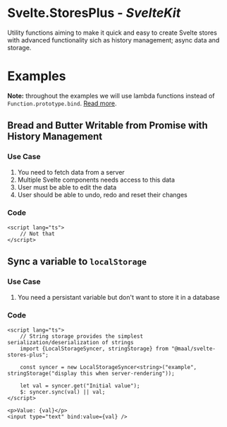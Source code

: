 # Svelte.StoresPlus - _SvelteKit_

Utility functions aiming to make it quick and easy to create Svelte stores with advanced functionality sich as history management; async data and storage.

# Examples

**Note:** throughout the examples we will use lambda functions instead of `Function.prototype.bind`. [Read more](https://stackoverflow.com/questions/42117911/lambda-functions-vs-bind-memory-and-performance).

## Bread and Butter Writable from Promise with History Management

### Use Case

1. You need to fetch data from a server
2. Multiple Svelte components needs access to this data
3. User must be able to edit the data
4. User should be able to undo, redo and reset their changes

### Code

```svelte
<script lang="ts">
	// Not that
</script>
```

## Sync a variable to `localStorage`

### Use Case

1. You need a persistant variable but don't want to store it in a database

### Code

```svelte
<script lang="ts">
	// String storage provides the simplest serialization/deserialization of strings
	import {LocalStorageSyncer, stringStorage} from "@maal/svelte-stores-plus";

	const syncer = new LocalStorageSyncer<string>("example", stringStorage("display this when server-rendering"));

	let val = syncer.get("Initial value");
	$: syncer.sync(val) || val;
</script>

<p>Value: {val}</p>
<input type="text" bind:value={val} />
```
